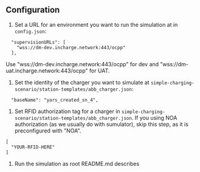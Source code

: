 ## Configuration

1. Set a URL for an environment you want to run the simulation at in `config.json`: 
```
  "supervisionURLs": [
    "wss://dm-dev.incharge.network:443/ocpp"
  ],
```

Use "wss://dm-dev.incharge.network:443/ocpp" for dev and "wss://dm-uat.incharge.network:443/ocpp" for UAT.

1. Set the identity of the charger you want to simulate at `simple-charging-scenario/station-templates/abb_charger.json`:
```
  "baseName": "yars_created_sn_4",
```

1. Set RFID authorization tag for a charger in `simple-charging-scenario/station-templates/abb_charger.json`. If you using NOA authorization (as we usually do with sumulator), skip this step, as it is preconfigured with "NOA".
```
[
  "YOUR-RFID-HERE"
]
```

1. Run the simulation as root README.md describes
